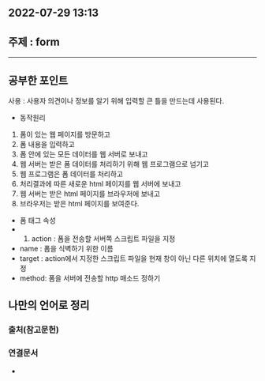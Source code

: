 ## 2022-07-29 13:13  

## 주제 : form 
----
## 공부한 포인트
사용 : 사용자 의견이나 정보를 알기 위해 입력할 큰 틀을 만드는데 사용된다.

- 동작원리
1. 폼이 있는 웹 페이지를 방문하고
2. 폼 내용을 입력하고
3. 폼 안에 있는 모든 데이터를 웹 서버로 보내고
4. 웹 서버는 받은 폼 데이터를 처리하기 위해 웹 프로그램으로 넘기고
5. 웹 프로그램은 폼 데이터를 처리하고
6. 처리결과에 따른 새로운 html 페이지를 웹 서버에 보내고
7. 웹 서버는 받은 html 페이지를 브라우저에 보내고
8. 브라우저는 받은 html 페이지를 보여준다.

- 폼 태그 속성
- 1. action : 폼을 전송할 서버쪽 스크립트 파일을 지정
- name : 폼을 식벽하기 위한 이름
- target : action에서 지정한 스크립트 파일을 현재 창이 아닌 다른 위치에 열도록 지정
- method: 폼을 서버에 전송할 http 매소드 정하기



## 나만의 언어로 정리
>


### 출처(참고문헌)

### 연결문서
- 

